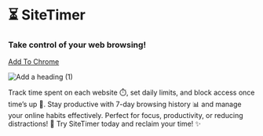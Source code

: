# ⏳ SiteTimer
### Take control of your web browsing! 
[Add To Chrome](https://chromewebstore.google.com/detail/sitetimer/obcegchiickbhkkeeclcgjnejgjnkobg?authuser=0&hl=en)

![Add a heading (1)](https://github.com/user-attachments/assets/02978ca9-644a-4599-b9c8-9d63ad3e337b)

Track time spent on each website ⏱️, set daily limits, and block access once time’s up 🚫. Stay productive with 7-day browsing history 📊 and manage your online habits effectively. Perfect for focus, productivity, or reducing distractions! 🚀 Try SiteTimer today and reclaim your time! ✨


